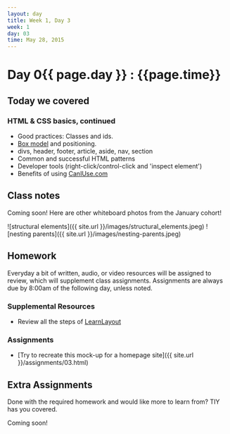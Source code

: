 ```yaml
---
layout: day
title: Week 1, Day 3
week: 1
day: 03
time: May 28, 2015
---
```


# Day 0{{ page.day }} : {{page.time}}


## Today we covered

<!-- ### Sharing work, feedback and criticism

* Assessment review discussion
* How to give and take feedback and criticism
<!-- * Show Your Work, by Austin Kleon ![Show Your Work]({{ site.url }}/images/showyourwork.jpeg) -->


### HTML & CSS basics, continued
* Good practices: Classes and ids.
* [Box model](http://css-tricks.com/the-css-box-model/) and positioning.
* divs, header, footer, article, aside, nav, section
* Common and successful HTML patterns
* Developer tools (right-click/control-click and 'inspect element')
* Benefits of using [CanIUse.com](http://www.caniuse.com)



## Class notes
Coming soon! Here are other whiteboard photos from the January cohort!

![structural elements]({{ site.url }}/images/structural_elements.jpeg)
![nesting parents]({{ site.url }}/images/nesting-parents.jpeg)


## Homework
Everyday a bit of written, audio, or video resources will be assigned to review, which will supplement class assignments. Assignments are always due by 8:00am of the following day, unless noted.

### Supplemental Resources
<!-- * Reread [Design Criticism and the Creative Process](http://alistapart.com/article/design-criticism-creative-process), by Cassie McDaniel -->
<!-- * [How to add box-sizing to everything, rather than per element](http://css-tricks.com/inheriting-box-sizing-probably-slightly-better-best-practice/) -->
* Review all the steps of [LearnLayout](http://learnlayout.com/)


### Assignments
* [Try to recreate this mock-up for a homepage site]({{ site.url }}/assignments/03.html)

## Extra Assignments
Done with the required homework and would like more to learn from? TIY has you covered.

Coming soon!
